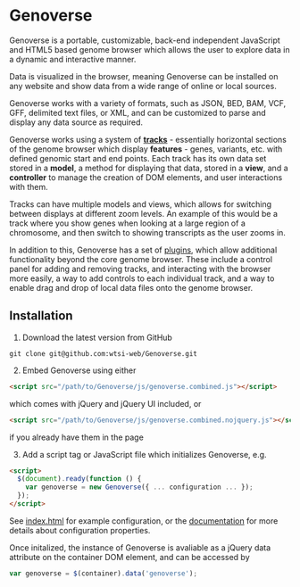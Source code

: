# Genoverse

Genoverse is a portable, customizable, back-end independent JavaScript and HTML5 based genome browser which allows the user to explore data in a dynamic and interactive manner.

Data is visualized in the browser, meaning Genoverse can be installed on any website and show data from a wide range of online or local sources.

Genoverse works with a variety of formats, such as JSON, BED, BAM, VCF, GFF, delimited text files, or XML, and can be customized to parse and display any data source as required.

Genoverse works using a system of [**tracks**](docs/tracks.md) - essentially horizontal sections of the genome browser which display **features** - genes, variants, etc. with defined genomic start and end points. Each track has its own data set stored in a **model**, a method for displaying that data, stored in a **view**, and a **controller** to manage the creation of DOM elements, and user interactions with them. 

Tracks can have multiple models and views, which allows for switching between displays at different zoom levels. An example of this would be a track where you show genes when looking at a large region of a chromosome, and then switch to showing transcripts as the user zooms in.

In addition to this, Genoverse has a set of [plugins](docs/plugins.md), which allow additional functionality beyond the core genome browser. These include a control panel for adding and removing tracks, and interacting with the browser more easily, a way to add controls to each individual track, and a way to enable drag and drop of local data files onto the genome browser.

## Installation

1. Download the latest version from GitHub
  ```
  git clone git@github.com:wtsi-web/Genoverse.git
  ```

2. Embed Genoverse using either
  ```html
  <script src="/path/to/Genoverse/js/genoverse.combined.js"></script>
  ```

  which comes with jQuery and jQuery UI included, or 
  ```html
  <script src="/path/to/Genoverse/js/genoverse.combined.nojquery.js"></script>
  ```
    
  if you already have them in the page

3. Add a script tag or JavaScript file which initializes Genoverse, e.g.
  ```html
  <script>
    $(document).ready(function () {
      var genoverse = new Genoverse({ ... configuration ... });
    });
  </script>
  ```
  See [index.html](/index.html) for example configuration, or the [documentation](docs/configuration.md) for more details about configuration properties.
  
Once initalized, the instance of Genoverse is avaliable as a jQuery data attribute on the container DOM element, and can be accessed by
```javascript
var genoverse = $(container).data('genoverse');
```

